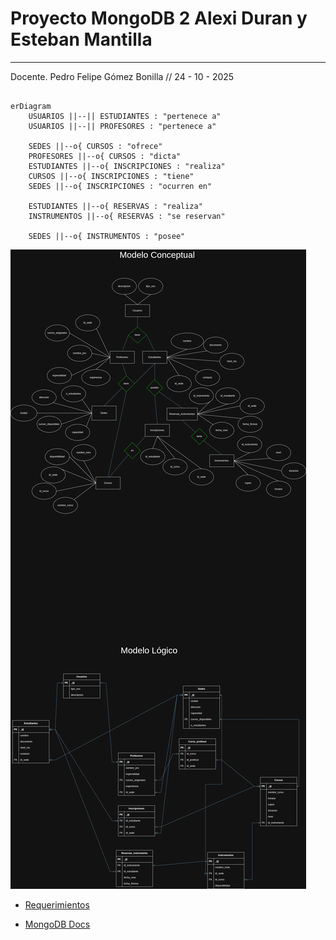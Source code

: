 # Proyecto MongoDB 2 Alexi Duran y Esteban Mantilla
---
Docente. Pedro Felipe Gómez Bonilla // 24 - 10 - 2025

```mermaid

erDiagram
    USUARIOS ||--|| ESTUDIANTES : "pertenece a"
    USUARIOS ||--|| PROFESORES : "pertenece a"

    SEDES ||--o{ CURSOS : "ofrece"
    PROFESORES ||--o{ CURSOS : "dicta"
    ESTUDIANTES ||--o{ INSCRIPCIONES : "realiza"
    CURSOS ||--o{ INSCRIPCIONES : "tiene"
    SEDES ||--o{ INSCRIPCIONES : "ocurren en"

    ESTUDIANTES ||--o{ RESERVAS : "realiza"
    INSTRUMENTOS ||--o{ RESERVAS : "se reservan"

    SEDES ||--o{ INSTRUMENTOS : "posee"

```
![Node](./img/DBDiagramsProyectoMongoDB2_S2_DuranAlexi_MantillaEsteban.jpg)

- [Requerimientos](./ProyectoMongoDB2.md)

- [MongoDB Docs](https://www.mongodb.com/)